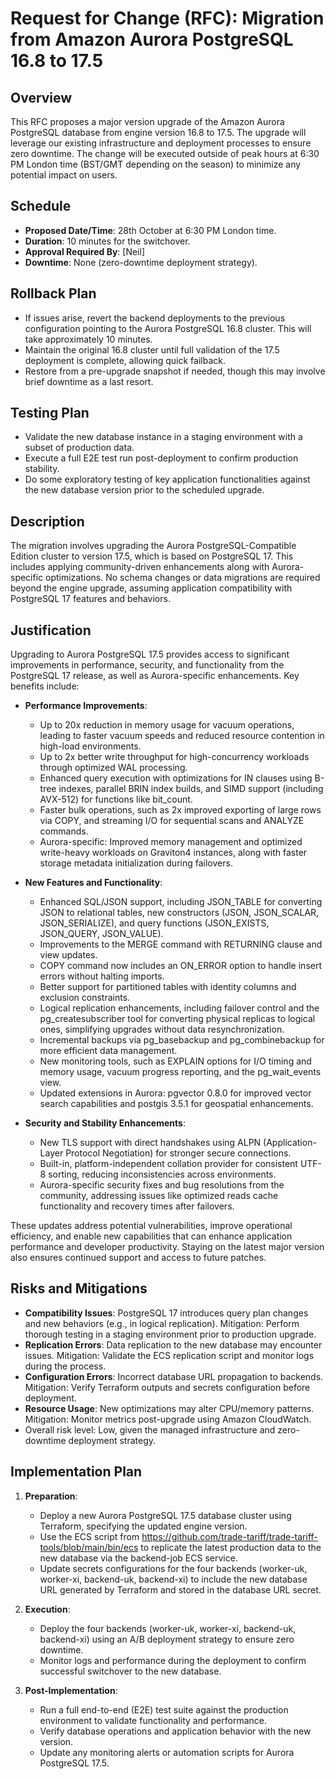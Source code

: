 # Request for Change (RFC): Migration from Amazon Aurora PostgreSQL 16.8 to 17.5

## Overview

This RFC proposes a major version upgrade of the Amazon Aurora PostgreSQL database from engine version 16.8 to 17.5. The upgrade will leverage our existing infrastructure and deployment processes to ensure zero downtime. The change will be executed outside of peak hours at 6:30 PM London time (BST/GMT depending on the season) to minimize any potential impact on users.

## Schedule

- **Proposed Date/Time**: 28th October at 6:30 PM London time.
- **Duration**: 10 minutes for the switchover.
- **Approval Required By**: [Neil]
- **Downtime**: None (zero-downtime deployment strategy).

## Rollback Plan

- If issues arise, revert the backend deployments to the previous configuration pointing to the Aurora PostgreSQL 16.8 cluster. This will take approximately 10 minutes.
- Maintain the original 16.8 cluster until full validation of the 17.5 deployment is complete, allowing quick failback.
- Restore from a pre-upgrade snapshot if needed, though this may involve brief downtime as a last resort.

## Testing Plan

- Validate the new database instance in a staging environment with a subset of production data.
- Execute a full E2E test run post-deployment to confirm production stability.
- Do some exploratory testing of key application functionalities against the new database version prior to the scheduled upgrade.

## Description

The migration involves upgrading the Aurora PostgreSQL-Compatible Edition cluster to version 17.5, which is based on PostgreSQL 17. This includes applying community-driven enhancements along with Aurora-specific optimizations. No schema changes or data migrations are required beyond the engine upgrade, assuming application compatibility with PostgreSQL 17 features and behaviors.

## Justification

Upgrading to Aurora PostgreSQL 17.5 provides access to significant improvements in performance, security, and functionality from the PostgreSQL 17 release, as well as Aurora-specific enhancements. Key benefits include:

- **Performance Improvements**:
  - Up to 20x reduction in memory usage for vacuum operations, leading to faster vacuum speeds and reduced resource contention in high-load environments.
  - Up to 2x better write throughput for high-concurrency workloads through optimized WAL processing.
  - Enhanced query execution with optimizations for IN clauses using B-tree indexes, parallel BRIN index builds, and SIMD support (including AVX-512) for functions like bit_count.
  - Faster bulk operations, such as 2x improved exporting of large rows via COPY, and streaming I/O for sequential scans and ANALYZE commands.
  - Aurora-specific: Improved memory management and optimized write-heavy workloads on Graviton4 instances, along with faster storage metadata initialization during failovers.

- **New Features and Functionality**:
  - Enhanced SQL/JSON support, including JSON_TABLE for converting JSON to relational tables, new constructors (JSON, JSON_SCALAR, JSON_SERIALIZE), and query functions (JSON_EXISTS, JSON_QUERY, JSON_VALUE).
  - Improvements to the MERGE command with RETURNING clause and view updates.
  - COPY command now includes an ON_ERROR option to handle insert errors without halting imports.
  - Better support for partitioned tables with identity columns and exclusion constraints.
  - Logical replication enhancements, including failover control and the pg_createsubscriber tool for converting physical replicas to logical ones, simplifying upgrades without data resynchronization.
  - Incremental backups via pg_basebackup and pg_combinebackup for more efficient data management.
  - New monitoring tools, such as EXPLAIN options for I/O timing and memory usage, vacuum progress reporting, and the pg_wait_events view.
  - Updated extensions in Aurora: pgvector 0.8.0 for improved vector search capabilities and postgis 3.5.1 for geospatial enhancements.

- **Security and Stability Enhancements**:
  - New TLS support with direct handshakes using ALPN (Application-Layer Protocol Negotiation) for stronger secure connections.
  - Built-in, platform-independent collation provider for consistent UTF-8 sorting, reducing inconsistencies across environments.
  - Aurora-specific security fixes and bug resolutions from the community, addressing issues like optimized reads cache functionality and recovery times after failovers.

These updates address potential vulnerabilities, improve operational efficiency, and enable new capabilities that can enhance application performance and developer productivity. Staying on the latest major version also ensures continued support and access to future patches.

## Risks and Mitigations

- **Compatibility Issues**: PostgreSQL 17 introduces query plan changes and new behaviors (e.g., in logical replication). Mitigation: Perform thorough testing in a staging environment prior to production upgrade.
- **Replication Errors**: Data replication to the new database may encounter issues. Mitigation: Validate the ECS replication script and monitor logs during the process.
- **Configuration Errors**: Incorrect database URL propagation to backends. Mitigation: Verify Terraform outputs and secrets configuration before deployment.
- **Resource Usage**: New optimizations may alter CPU/memory patterns. Mitigation: Monitor metrics post-upgrade using Amazon CloudWatch.
- Overall risk level: Low, given the managed infrastructure and zero-downtime deployment strategy.

## Implementation Plan

1. **Preparation**:
   - Deploy a new Aurora PostgreSQL 17.5 database cluster using Terraform, specifying the updated engine version.
   - Use the ECS script from https://github.com/trade-tariff/trade-tariff-tools/blob/main/bin/ecs to replicate the latest production data to the new database via the backend-job ECS service.
   - Update secrets configurations for the four backends (worker-uk, worker-xi, backend-uk, backend-xi) to include the new database URL generated by Terraform and stored in the database URL secret.

2. **Execution**:
   - Deploy the four backends (worker-uk, worker-xi, backend-uk, backend-xi) using an A/B deployment strategy to ensure zero downtime.
   - Monitor logs and performance during the deployment to confirm successful switchover to the new database.

3. **Post-Implementation**:
   - Run a full end-to-end (E2E) test suite against the production environment to validate functionality and performance.
   - Verify database operations and application behavior with the new version.
   - Update any monitoring alerts or automation scripts for Aurora PostgreSQL 17.5.

